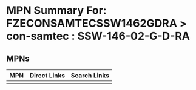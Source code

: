 



# MPN Summary For: FZECONSAMTECSSW1462GDRA > con-samtec : SSW-146-02-G-D-RA

## MPNs
  

|MPN|Direct Links|Search Links|
| :--- | :--- | :--- |
||||
